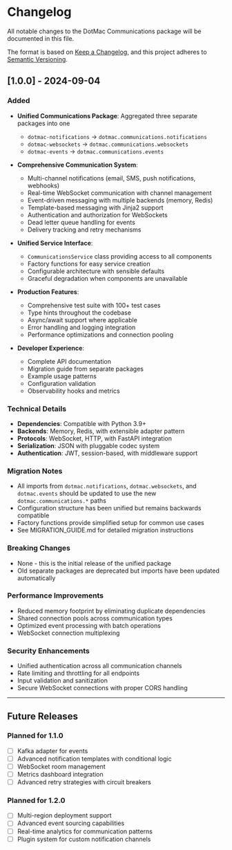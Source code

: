 # Changelog

All notable changes to the DotMac Communications package will be documented in this file.

The format is based on [Keep a Changelog](https://keepachangelog.com/en/1.0.0/),
and this project adheres to [Semantic Versioning](https://semver.org/spec/v2.0.0.html).

## [1.0.0] - 2024-09-04

### Added
- **Unified Communications Package**: Aggregated three separate packages into one
  - `dotmac-notifications` → `dotmac.communications.notifications`
  - `dotmac-websockets` → `dotmac.communications.websockets` 
  - `dotmac-events` → `dotmac.communications.events`

- **Comprehensive Communication System**:
  - Multi-channel notifications (email, SMS, push notifications, webhooks)
  - Real-time WebSocket communication with channel management
  - Event-driven messaging with multiple backends (memory, Redis)
  - Template-based messaging with Jinja2 support
  - Authentication and authorization for WebSockets
  - Dead letter queue handling for events
  - Delivery tracking and retry mechanisms

- **Unified Service Interface**:
  - `CommunicationsService` class providing access to all components
  - Factory functions for easy service creation
  - Configurable architecture with sensible defaults
  - Graceful degradation when components are unavailable

- **Production Features**:
  - Comprehensive test suite with 100+ test cases
  - Type hints throughout the codebase
  - Async/await support where applicable
  - Error handling and logging integration
  - Performance optimizations and connection pooling

- **Developer Experience**:
  - Complete API documentation
  - Migration guide from separate packages
  - Example usage patterns
  - Configuration validation
  - Observability hooks and metrics

### Technical Details
- **Dependencies**: Compatible with Python 3.9+
- **Backends**: Memory, Redis, with extensible adapter pattern
- **Protocols**: WebSocket, HTTP, with FastAPI integration
- **Serialization**: JSON with pluggable codec system
- **Authentication**: JWT, session-based, with middleware support

### Migration Notes
- All imports from `dotmac.notifications`, `dotmac.websockets`, and `dotmac.events` should be updated to use the new `dotmac.communications.*` paths
- Configuration structure has been unified but remains backwards compatible
- Factory functions provide simplified setup for common use cases
- See MIGRATION_GUIDE.md for detailed migration instructions

### Breaking Changes
- None - this is the initial release of the unified package
- Old separate packages are deprecated but imports have been updated automatically

### Performance Improvements
- Reduced memory footprint by eliminating duplicate dependencies
- Shared connection pools across communication types
- Optimized event processing with batch operations
- WebSocket connection multiplexing

### Security Enhancements
- Unified authentication across all communication channels
- Rate limiting and throttling for all endpoints
- Input validation and sanitization
- Secure WebSocket connections with proper CORS handling

---

## Future Releases

### Planned for 1.1.0
- [ ] Kafka adapter for events
- [ ] Advanced notification templates with conditional logic  
- [ ] WebSocket room management
- [ ] Metrics dashboard integration
- [ ] Advanced retry strategies with circuit breakers

### Planned for 1.2.0
- [ ] Multi-region deployment support
- [ ] Advanced event sourcing capabilities
- [ ] Real-time analytics for communication patterns
- [ ] Plugin system for custom notification channels